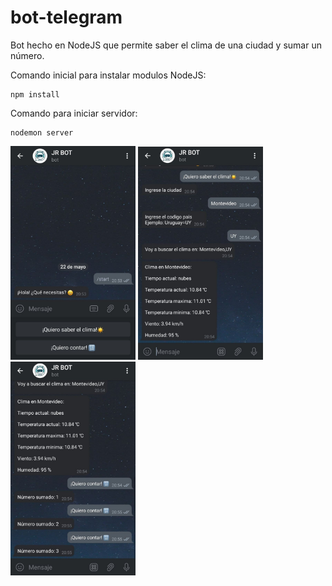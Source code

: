 # bot-telegram

Bot hecho en NodeJS que permite saber el clima de una ciudad y sumar un número.

Comando inicial para instalar modulos NodeJS:

```
npm install
```

Comando para iniciar servidor:

```
nodemon server
```

<img  src="screenshots/screen_1.jpg"  width="200"  > <img  src="screenshots/screen_2.jpg"  width="200"  > <img  src="screenshots/screen_3.jpg"  width="200"  >
